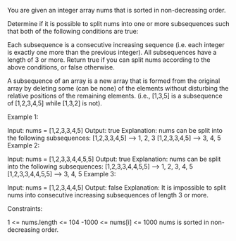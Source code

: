 You are given an integer array nums that is sorted in non-decreasing order.

Determine if it is possible to split nums into one or more subsequences such that both of the following conditions are true:

Each subsequence is a consecutive increasing sequence (i.e. each integer is exactly one more than the previous integer).
All subsequences have a length of 3 or more.
Return true if you can split nums according to the above conditions, or false otherwise.

A subsequence of an array is a new array that is formed from the original array by deleting some (can be none) of the elements without disturbing the relative positions of the remaining elements. (i.e., [1,3,5] is a subsequence of [1,2,3,4,5] while [1,3,2] is not).

 

Example 1:

Input: nums = [1,2,3,3,4,5]
Output: true
Explanation: nums can be split into the following subsequences:
[1,2,3,3,4,5] --> 1, 2, 3
[1,2,3,3,4,5] --> 3, 4, 5
Example 2:

Input: nums = [1,2,3,3,4,4,5,5]
Output: true
Explanation: nums can be split into the following subsequences:
[1,2,3,3,4,4,5,5] --> 1, 2, 3, 4, 5
[1,2,3,3,4,4,5,5] --> 3, 4, 5
Example 3:

Input: nums = [1,2,3,4,4,5]
Output: false
Explanation: It is impossible to split nums into consecutive increasing subsequences of length 3 or more.
 

Constraints:

1 <= nums.length <= 104
-1000 <= nums[i] <= 1000
nums is sorted in non-decreasing order.